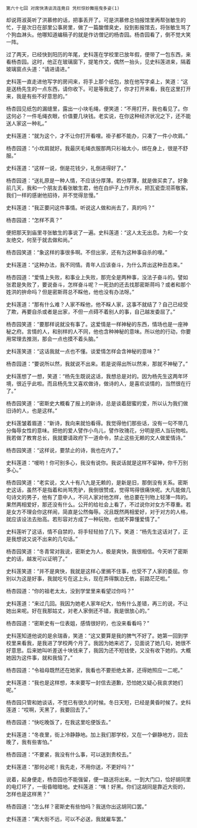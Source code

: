     第六十七回 对席快清谈流连竟日 凭栏惊妙舞摇曳多姿(1) 

   却说蒋淑英听了洪慕修的话，把事丢开了。可是洪慕修总怕报馆里再帮张敏生的忙，于是次日在部里公事房里，做了一篇酸僧臭史，投到影报馆去，将张敏生骂了个狗血淋头。他哪知道编稿子的就是作访僧记的杨杏园。杨杏园看了，倒不觉大笑一阵。

   过了两天，已经快到阳历的年尾，史科莲在学校里已放年假，便带了一包东西，来看杨杏园。这时，他正在玻璃窗下，提笔作文，偶然一抬头，见史科莲进来，隔着玻璃窗点头道：“请进请进。”

   史科莲一直走进他写字的房间来，将手上那个纸包，放在他写字桌上，笑道：“这是送杨先生的一点东西，请你收下。可是等我走了，你才打开来看，我在这里打开来，我是有些不好意思的。”

   杨杏园见纸包的漏缝里，露出一小块毛绳，便笑道：“不用打开，我也看见了。你这何必？一件毛绳衣眼，价值要几块钱。老实说，在你这种经济状况之下，还不能送人家这一种礼。”

   史科莲道：“就为这个，才不让你打开看哩。褂子都不能办，只凑了一件小坎肩。”

   杨杏园道：“小坎肩就好。我最厌毛绳衣服那两只衫袖太小，绑在身上，很是不舒服。”

   史科莲道：“这样一说，倒是花钱少，礼倒进得好了。”

   杨杏园道：“送礼原是一种人情，不应该分厚薄。若分厚薄，就是做买卖了。好象前几天，我和一个朋友去看张敏生君，他在白炉子上作开水，把瓦瓷壶沏茶敬客。我们一样的感谢他招待，并不觉得怠慢。”

   史科莲道：“我正要问这件事情。听说这人做和尚去了，真的吗？”

   杨杏园道：“怎样不真？”

   便把那天到庙里寻张敏生的事说了一遍。史科莲道：“这人太无出息。为和一个女友绝交，何至于就去做和尚。”

   杨杏园笑道：“象这样的事很多啊。不但出家，还有为这种事自杀的哩。”

   史科莲道：“这种办法，我不同情。青年人应该奋斗，为什么弄出这种丑态来。”

   杨杏园道：“爱情上失败，和事业上失败，那完全是两种事，没法子奋斗的。譬如张君是失败了，要说奋斗，怎样奋斗呢？一死劲的还去找那密斯蒋吗？或者和那个姓洪的拚命吗？但是密斯蒋总不睬他，他也没有办法呀。”

   史科莲道：“那有什么难？人家不睬他，他不睬人家，这事不就结了？自己已经受了欺，再要自杀或者是出家，不但一点碍不着别人的事，自己越发委屈了。”

   杨杏园笑道：“要那样说就没有事了。这爱情是一样神秘的东西，情场也是一座神秘之府。言情的人，和别样的人不同，他也含种神秘的意味。所以他的行动，你要用常理去推测，那会一点也摸不着头脑。”

   史科莲笑道：“这话我就一点也不懂。谈爱情怎样会含神秘的意味？”

   杨杏园道：“要说所以然，我就说不出来。若是说得出所以然来，那就不神秘了。”

   史科莲想了一想，笑道：“杨先生既说这话，我想总是对的。因为杨先生这两年环境，很近乎此啦。而且杨先生又喜欢做诗，做诗的人，是喜欢谈情的，当然很在行了。”

   杨杏园笑道：“密斯史大概看了报上的新诗，总是谈着甜蜜的爱，所以认为我们做旧诗的人，也是这样。”

   史科莲皱着眉道：“新诗，我向来就怕看得。我觉得他们那些话，没有一句不带几分侮辱女性的意味。把他的爱人譬作小鸟儿，譬作玫瑰花，分明是把人当玩物啦。我若做了教育总长，我就要请政府下一道命令，禁止这些无赖的文人做爱情诗。”

   杨杏园笑道：“这样说，要禁止的诗，我也在内了。”

   史科莲道：“嗳哟！你可别多心，我没有说你。我说话就是这样不留神，你千万别多心。”

   杨杏园笑道：“老实说，文人十有八九是无赖的，是新是旧，那倒没有关系。密斯史这话，虽然不是指着和尚骂秃驴，我倒很赞成，觉得骂得很痛快呢。大凡能做几句诗文的男子，他有了意中人，不问人家对他怎样，他总要在刊物上轻薄一阵的。果然两相爱好，那还没有什么。公开的给社会上看了，不过说你对女方不尊重。若是女方不理会你这样闹，简直是公然侮辱。况且既然两相爱好，对于对方的人格，就应该设法去抬高。若形容对方成了一种玩物，也就不算懂爱情了。”

   史科莲听了这话，情不自禁的，将手轻轻拍了几下。笑道：“杨先生这话对了，正是我想说又说不出来的几句话。”

   杨杏园笑道：“冬青常对我说，密斯史为人，极是爽快，我很相信。今天听了密斯史的话，越发可以证明了。”

   史科莲笑道：“并不是爽快，我就是这样心里搁不住事，也受不了人家的委屈。你别以为这是好事，我就吃亏在这上头，现在弄得飘泊无依，前路茫茫啦。”

   杨杏园道：“你的祖老太太，没到学堂里来看望过你吗？”

   史科莲道：“来过几回。我因为她老人家年纪大，怕有什么差错，再三的说，不让她出来呢。好在我那姑丈，对老人家倒还不错，我是很放心的。”

   杨杏园道：“密斯史有一位表姐，感情很好的，也没来看看吗？”

   史科莲知道他说的是余瑞香，笑道：“这又要算是我的脾气不好了。她第一回到学校里来看我，是我进了学校两个月了。我因为她来迟了，见面说了她几句，她很不好意思。后来她叫听差送十块钱来了，我因为还不短钱使，又没有收下她的。大概她因为这件事，就和我恼了。”

   杨杏园道：“令祖母既然还在她家，我看也不要拒绝太甚，还得她照应一二呢。”

   史科莲道：“我也是这样想，本来要写一封信去道歉，恐怕她又疑心我哀求她们呢。”

   杨杏园只管和她谈话，不觉已有很久的时候。冬日天短，已经是黄昏时候了。史科莲道：“哎啊，天黑了，我要回去了。”

   杨杏园道：“快吃晚饭了，在我这里吃便饭去。”

   史科莲道：“冬夜里，街上冷静静地。加上我们那学校，又在一个僻静地方，回去晚了，我有些害怕。”

   杨杏园道：“不要紧，我没有什么事，可以送到贵校去。”

   史科莲道：“那何必呢！我先走，不用你送，不更好吗？”

   说着，起身便走，杨杏园也不能强留，便一路送将出来。一到大门口，恰好胡同里的电灯坏了，一街昏暗暗地。史科莲道：“咦！好黑。你们这胡同是靠近大街的，怎样也是这样黑？”

   杨杏园道：“怎么样？密斯史有些怕吗？我送你出这胡同口罢。”

   史科莲道：“离大街不远，可以不必送，我就雇车罢。”

